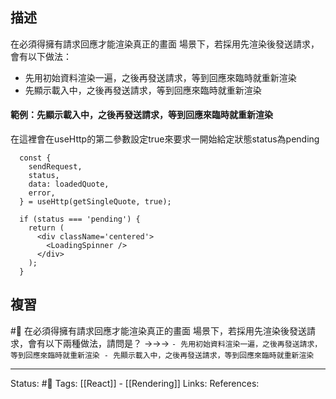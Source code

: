 ## 描述




在必須得擁有請求回應才能渲染真正的畫面 場景下，若採用先渲染後發送請求，會有以下做法：
- 先用初始資料渲染一遍，之後再發送請求，等到回應來臨時就重新渲染
- 先顯示載入中，之後再發送請求，等到回應來臨時就重新渲染


#### 範例：先顯示載入中，之後再發送請求，等到回應來臨時就重新渲染
在這裡會在useHttp的第二參數設定true來要求一開始給定狀態status為pending

```
  const {
    sendRequest,
    status,
    data: loadedQuote,
    error,
  } = useHttp(getSingleQuote, true);

  if (status === 'pending') {
    return (
      <div className='centered'>
        <LoadingSpinner />
      </div>
    );
  }
```


## 複習
#🧠 在必須得擁有請求回應才能渲染真正的畫面 場景下，若採用先渲染後發送請求，會有以下兩種做法，請問是？ ->->-> `- 先用初始資料渲染一遍，之後再發送請求，等到回應來臨時就重新渲染 - 先顯示載入中，之後再發送請求，等到回應來臨時就重新渲染`

---
Status: #🌱 
Tags:
[[React]] - [[Rendering]]
Links:
References: